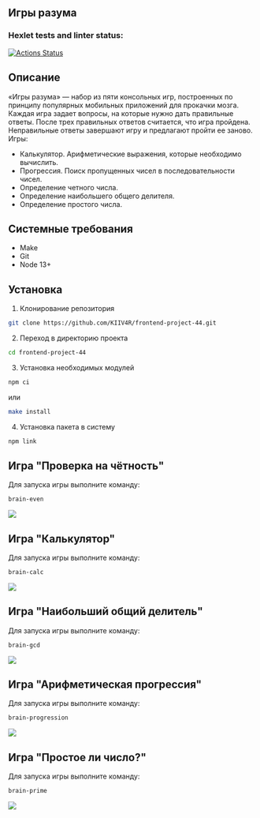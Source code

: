 ## Игры разума

### Hexlet tests and linter status:

[![Actions Status](https://github.com/KIIV4R/frontend-project-44/actions/workflows/hexlet-check.yml/badge.svg)](https://github.com/KIIV4R/frontend-project-44/actions)

## Описание

«Игры разума» — набор из пяти консольных игр, построенных по принципу популярных мобильных приложений для прокачки мозга. Каждая игра задает вопросы, на которые нужно дать правильные ответы. После трех правильных ответов считается, что игра пройдена. Неправильные ответы завершают игру и предлагают пройти ее заново. Игры:

- Калькулятор. Арифметические выражения, которые необходимо вычислить.
- Прогрессия. Поиск пропущенных чисел в последовательности чисел.
- Определение четного числа.
- Определение наибольшего общего делителя.
- Определение простого числа.

## Системные требования

- Make
- Git
- Node 13+

## Установка

1. Клонирование репозитория

```bash
git clone https://github.com/KIIV4R/frontend-project-44.git
```

2. Переход в директорию проекта

```bash
cd frontend-project-44
```

3. Установка необходимых модулей

```bash
npm ci
```

или

```bash
make install
```

4. Установка пакета в систему

```bash
npm link
```

## Игра "Проверка на чётность"

Для запуска игры выполните команду:

```bash
brain-even
```

<a href="https://asciinema.org/a/PfxC4On4CIeg0iz3efz5qRaZm" target="_blank"><img src="https://asciinema.org/a/PfxC4On4CIeg0iz3efz5qRaZm.svg" /></a>

## Игра "Калькулятор"

Для запуска игры выполните команду:

```bash
brain-calc
```

<a href="https://asciinema.org/a/YodEWGwCYxVU2tIp1CLpVRpHr" target="_blank"><img src="https://asciinema.org/a/YodEWGwCYxVU2tIp1CLpVRpHr.svg" /></a>

## Игра "Наибольший общий делитель"

Для запуска игры выполните команду:

```bash
brain-gcd
```

<a href="https://asciinema.org/a/Zs25cMOjyjTOc1Br6O3XQMDLD" target="_blank"><img src="https://asciinema.org/a/Zs25cMOjyjTOc1Br6O3XQMDLD.svg" /></a>
</td>

## Игра "Арифметическая прогрессия"

Для запуска игры выполните команду:

```bash
brain-progression
```

<a href="https://asciinema.org/a/5McvTwW3Qr4jXq284JNYF3BzH" target="_blank"><img src="https://asciinema.org/a/5McvTwW3Qr4jXq284JNYF3BzH.svg" /></a>

## Игра "Простое ли число?"

Для запуска игры выполните команду:

```bash
brain-prime
```

<a href="https://asciinema.org/a/WqGx6rcBgT71h6TnRlLZK5c72" target="_blank"><img src="https://asciinema.org/a/WqGx6rcBgT71h6TnRlLZK5c72.svg" /></a>
